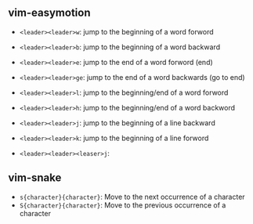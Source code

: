 ## vim-easymotion

- `<leader><leader>w`: jump to the beginning of a word forword
- `<leader><leader>b`: jump to the beginning of a word backward
- `<leader><leader>e`: jump to the end of a word forword (end)
- `<leader><leader>ge`: jump to the end of a word backwards (go to end)

- `<leader><leader>l`: jump to the beginning/end of a word forword
- `<leader><leader>h`: jump to the beginning/end of a word backword

- `<leader><leader>j`: jump to the beginning of a line backward
- `<leader><leader>k`: jump to the beginning of a line forword

- `<leader><leader><leaser>j`:

## vim-snake

- `s{character}{character}`: Move to the next occurrence of a character
- `S{character}{character}`: Move to the previous occurrence of a character

